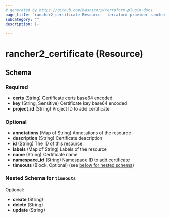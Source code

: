```yaml
---
# generated by https://github.com/hashicorp/terraform-plugin-docs
page_title: "rancher2_certificate Resource - terraform-provider-rancher2"
subcategory: ""
description: |-
  
---
```


# rancher2_certificate (Resource)





<!-- schema generated by tfplugindocs -->
## Schema

### Required

- **certs** (String) Certificate certs base64 encoded
- **key** (String, Sensitive) Certificate key base64 encoded
- **project_id** (String) Project ID to add certificate

### Optional

- **annotations** (Map of String) Annotations of the resource
- **description** (String) Certificate description
- **id** (String) The ID of this resource.
- **labels** (Map of String) Labels of the resource
- **name** (String) Certificate name
- **namespace_id** (String) Namespace ID to add certificate
- **timeouts** (Block, Optional) (see [below for nested schema](#nestedblock--timeouts))

<a id="nestedblock--timeouts"></a>
### Nested Schema for `timeouts`

Optional:

- **create** (String)
- **delete** (String)
- **update** (String)


